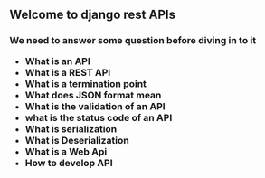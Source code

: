 <h2>Welcome to django rest APIs
<h3>We need to answer some question before diving in to it
<ul>
<li>What is an API</li>
<li> What is a REST API</li>
<li>What is a termination point</li>
<li>What does JSON format mean</li>
<li>What is the validation of an API</li>
<li>what is the status code of an API</li>
<li>What is serialization</li>
<li>What is Deserialization</li>
<li>What is a Web Api</li>
<li>How to develop API</li>
</ul>
